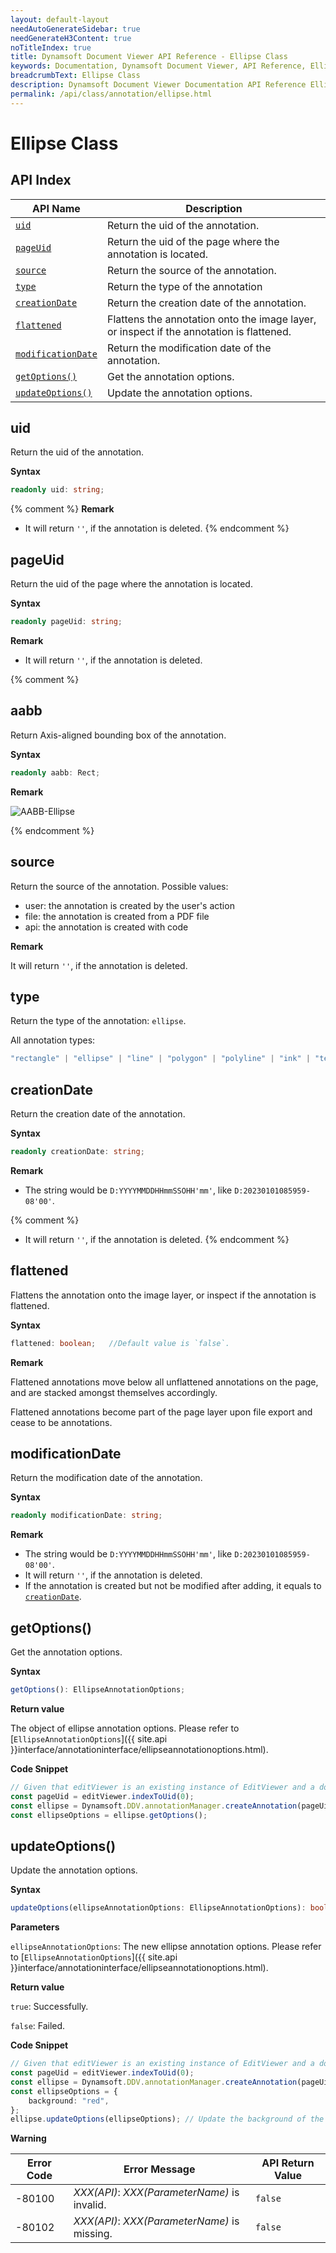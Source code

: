 ```yaml
---
layout: default-layout
needAutoGenerateSidebar: true
needGenerateH3Content: true
noTitleIndex: true
title: Dynamsoft Document Viewer API Reference - Ellipse Class
keywords: Documentation, Dynamsoft Document Viewer, API Reference, Ellipse Class
breadcrumbText: Ellipse Class
description: Dynamsoft Document Viewer Documentation API Reference Ellipse Class Page
permalink: /api/class/annotation/ellipse.html
---
```


# Ellipse Class


## API Index

| API Name                                | Description                                                                                 |
| --------------------------------------- | ------------------------------------------------------------------------------------------- |
| [`uid`](#uid)                           | Return the uid of the annotation.                                                           |
| [`pageUid`](#pageuid)                   | Return the uid of the page where the annotation is located.                                 |
| [`source`](#source)                   | Return the source of the annotation.                               |
| [`type`](#type)                   | Return the type of the annotation                               |
| [`creationDate`](#creationdate)         | Return the creation date of the annotation.                                                 |
| [`flattened`](#flattened)               | Flattens the annotation onto the image layer, or inspect if the annotation is flattened. |
| [`modificationDate`](#modificationdate) | Return the modification date of the annotation.                                             |
| [`getOptions()`](#getoptions)           | Get the annotation options.                                                                 |
| [`updateOptions()`](#updateoptions)     | Update the annotation options.                                                              |

## uid

Return the uid of the annotation.

**Syntax**

```typescript
readonly uid: string;
```

{% comment %}
**Remark**

- It will return `''`, if the annotation is deleted. 
{% endcomment %}

## pageUid

Return the uid of the page where the annotation is located.

**Syntax**

```typescript
readonly pageUid: string;
```

**Remark**

- It will return `''`, if the annotation is deleted. 

{% comment %}
## aabb

Return Axis-aligned bounding box of the annotation.

**Syntax**

```typescript
readonly aabb: Rect;
```

**Remark**

![AABB-Ellipse](/assets/imgs/aabbellipse.png)

{% endcomment %}

## source

Return the source of the annotation. Possible values:

* user: the annotation is created by the user's action
* file: the annotation is created from a PDF file
* api: the annotation is created with code

**Remark**

It will return `''`, if the annotation is deleted.

## type

Return the type of the annotation: `ellipse`.

All annotation types:

```ts
"rectangle" | "ellipse" | "line" | "polygon" | "polyline" | "ink" | "textBox" | "textTypewriter" | "stamp" | "highlight" | "underline" | "strikeout" | "incomplete" | "unknown"
```

## creationDate

Return the creation date of the annotation.

**Syntax**

```typescript
readonly creationDate: string;
```

**Remark**

- The string would be `D:YYYYMMDDHHmmSSOHH'mm'`, like `D:20230101085959-08'00'`.

{% comment %}
- It will return `''`, if the annotation is deleted. 
{% endcomment %}

## flattened

Flattens the annotation onto the image layer, or inspect if the annotation is flattened.

**Syntax**

```typescript
flattened: boolean;   //Default value is `false`.
```

**Remark**

Flattened annotations move below all unflattened annotations on the page, and are stacked amongst themselves accordingly.

Flattened annotations become part of the page layer upon file export and cease to be annotations.

## modificationDate

Return the modification date of the annotation.

**Syntax**

```typescript
readonly modificationDate: string;
```

**Remark**

- The string would be `D:YYYYMMDDHHmmSSOHH'mm'`, like `D:20230101085959-08'00'`.
- It will return `''`, if the annotation is deleted.
- If the annotation is created but not be modified after adding, it equals to [`creationDate`](#creationdate). 

## getOptions()

Get the annotation options.

**Syntax**

```typescript
getOptions(): EllipseAnnotationOptions;
```

**Return value**

The object of ellipse annotation options. Please refer to [`EllipseAnnotationOptions`]({{ site.api }}interface/annotationinterface/ellipseannotationoptions.html).

**Code Snippet**

```typescript
// Given that editViewer is an existing instance of EditViewer and a document is currently open.
const pageUid = editViewer.indexToUid(0);
const ellipse = Dynamsoft.DDV.annotationManager.createAnnotation(pageUid, "ellipse"); // Create a default Ellipse annotation instance.
const ellipseOptions = ellipse.getOptions();
```

## updateOptions() 

Update the annotation options.

**Syntax**

```typescript
updateOptions(ellipseAnnotationOptions: EllipseAnnotationOptions): boolean;
```

**Parameters**

`ellipseAnnotationOptions`: The new ellipse annotation options. Please refer to [`EllipseAnnotationOptions`]({{ site.api }}interface/annotationinterface/ellipseannotationoptions.html).

**Return value**

`true`: Successfully.

`false`: Failed.

**Code Snippet**

```typescript
// Given that editViewer is an existing instance of EditViewer and a document is currently open.
const pageUid = editViewer.indexToUid(0);
const ellipse = Dynamsoft.DDV.annotationManager.createAnnotation(pageUid, "ellipse"); // Create a default Ellipse annotation instance.
const ellipseOptions = {
    background: "red",
};
ellipse.updateOptions(ellipseOptions); // Update the background of the ellipse to red.
```

**Warning**

 Error Code  | Error Message                                        | API Return Value
--------|-----------------------------------------------------|----------------------
 -80100 | *XXX(API)*: *XXX(ParameterName)* is invalid.   | `false`
 -80102 | *XXX(API)*: *XXX(ParameterName)* is missing.  | `false`
